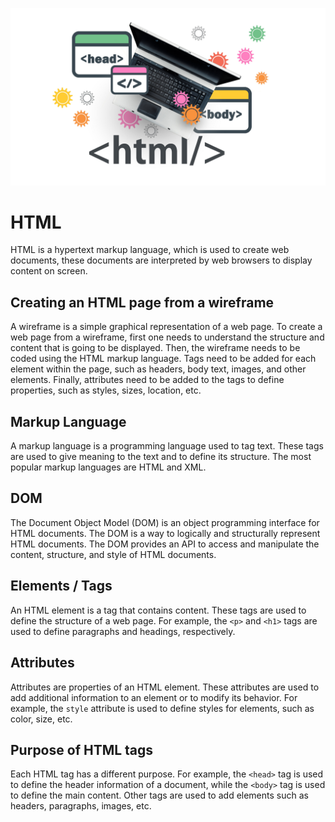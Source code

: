 ![imagen 1](img_html.png)

# HTML

HTML is a hypertext markup language, which is used to create web documents, these documents are interpreted by web browsers to display content on screen.

## Creating an HTML page from a wireframe

A wireframe is a simple graphical representation of a web page. To create a web page from a wireframe, first one needs to understand the structure and content that is going to be displayed. Then, the wireframe needs to be coded using the HTML markup language. Tags need to be added for each element within the page, such as headers, body text, images, and other elements. Finally, attributes need to be added to the tags to define properties, such as styles, sizes, location, etc.

## Markup Language

A markup language is a programming language used to tag text. These tags are used to give meaning to the text and to define its structure. The most popular markup languages are HTML and XML.

## DOM

The Document Object Model (DOM) is an object programming interface for HTML documents. The DOM is a way to logically and structurally represent HTML documents. The DOM provides an API to access and manipulate the content, structure, and style of HTML documents.

## Elements / Tags

An HTML element is a tag that contains content. These tags are used to define the structure of a web page. For example, the `<p>` and `<h1>` tags are used to define paragraphs and headings, respectively.

## Attributes

Attributes are properties of an HTML element. These attributes are used to add additional information to an element or to modify its behavior. For example, the `style` attribute is used to define styles for elements, such as color, size, etc.

## Purpose of HTML tags

Each HTML tag has a different purpose. For example, the `<head>` tag is used to define the header information of a document, while the `<body>` tag is used to define the main content. Other tags are used to add elements such as headers, paragraphs, images, etc.